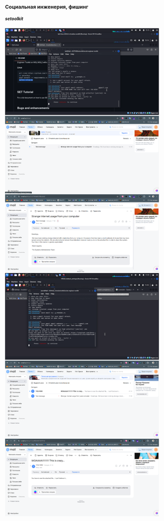 ### Социальная инженерия, фишинг

##### setoolkit

<img src="./1.png" alt="">
<img src="./2.png" alt="">
<img src="./3.png" alt="">
<img src="./4.png" alt="">
<img src="./5.png" alt="">
<img src="./6.png" alt="">